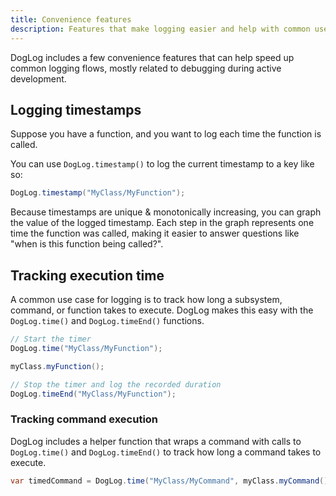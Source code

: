 ```yaml
---
title: Convenience features
description: Features that make logging easier and help with common use cases.
---
```


DogLog includes a few convenience features that can help speed up common logging flows, mostly related to debugging during active development.

## Logging timestamps

Suppose you have a function, and you want to log each time the function is called.

You can use `DogLog.timestamp()` to log the current timestamp to a key like so:

```java
DogLog.timestamp("MyClass/MyFunction");
```

Because timestamps are unique & monotonically increasing, you can graph the value of the logged timestamp.
Each step in the graph represents one time the function was called, making it easier to answer questions like "when is this function being called?".

## Tracking execution time

A common use case for logging is to track how long a subsystem, command, or function takes to execute.
DogLog makes this easy with the `DogLog.time()` and `DogLog.timeEnd()` functions.

```java
// Start the timer
DogLog.time("MyClass/MyFunction");

myClass.myFunction();

// Stop the timer and log the recorded duration
DogLog.timeEnd("MyClass/MyFunction");
```

### Tracking command execution

DogLog includes a helper function that wraps a command with calls to `DogLog.time()` and `DogLog.timeEnd()` to track how long a command takes to execute.

```java
var timedCommand = DogLog.time("MyClass/MyCommand", myClass.myCommand());
```
